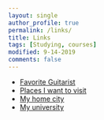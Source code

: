 ```yaml
---
layout: single
author_profile: true
permalink: /links/
title: Links
tags: [Studying, courses]
modified: 9-14-2019
comments: false
---
```



* [Favorite Guitarist](http://brianmay.com)
* [Places I want to visit](http://en.wikipedia.org/wiki/Venice)
* [My home city](http://en.wikipedia.org/wiki/Sanandaj)
* [My university](http://iust.ac.ir)

